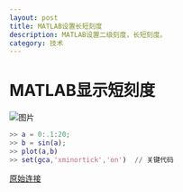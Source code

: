 ```yaml
---
layout: post
title: MATLAB设置长短刻度
description: MATLAB设置二级刻度，长短刻度。
category: 技术
---
```


# MATLAB显示短刻度
![图片](https://atanx.github.io/assets/image/matlab/matlab-xminortick.png)

```matlab
>> a = 0:.1:20;
>> b = sin(a);
>> plot(a,b)
>> set(gca,'xminortick','on')  // 关键代码
```

[原始连接](https://boke112.com/bkml/6397.html)

